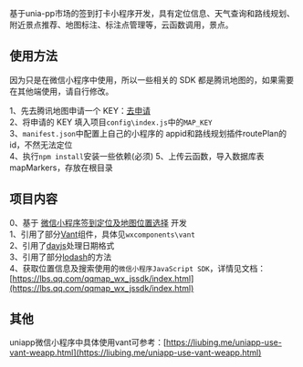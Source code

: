 基于unia-pp市场的签到打卡小程序开发，具有定位信息、天气查询和路线规划、附近景点推荐、地图标注、标注点管理等，云函数调用，景点。
## 使用方法

因为只是在微信小程序中使用，所以一些相关的 SDK 都是腾讯地图的，如果需要在其他端使用，请自行修改。

1、先去腾讯地图申请一个 KEY：[去申请](https://lbs.qq.com)  
2、将申请的 KEY 填入项目`config\index.js`中的`MAP_KEY`  
3、`manifest.json`中配置上自己的小程序的 appid和路线规划插件routePlan的id，不然无法定位  
4、执行`npm install`安装一些依赖(必须)
5、上传云函数，导入数据库表mapMarkers，存放在根目录

## 项目内容
0、基于 [微信小程序签到定位及地图位置选择](https://ext.dcloud.net.cn/plugin?id=1433) 开发  
1、引用了部分[Vant](https://youzan.github.io/vant-weapp)组件，具体见`wxcomponents\vant`  
2、引用了[dayjs](https://github.com/iamkun/dayjs)处理日期格式  
3、引用了部分[lodash](https://lodash.com)的方法  
4、获取位置信息及搜索使用的`微信小程序JavaScript SDK`，详情见文档：[https://lbs.qq.com/qqmap_wx_jssdk/index.html](https://lbs.qq.com/qqmap_wx_jssdk/index.html)

## 其他

uniapp微信小程序中具体使用vant可参考：[https://liubing.me/uniapp-use-vant-weapp.html](https://liubing.me/uniapp-use-vant-weapp.html)
